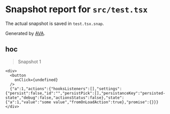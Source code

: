 # Snapshot report for `src/test.tsx`

The actual snapshot is saved in `test.tsx.snap`.

Generated by [AVA](https://ava.li).

## hoc

> Snapshot 1

    <div>
      <button
        onClick={undefined}
      />
      {"a":1,"actions":{"hooksListeners":[],"settings":{"persist":false,"id":"","persistPick":[],"persistanceKey":"persisted-state","debug":false,"actionsStatus":false},"state":{"a":1,"value":"some value","fromOnLoadAction":true},"promise":{}}}
    </div>
